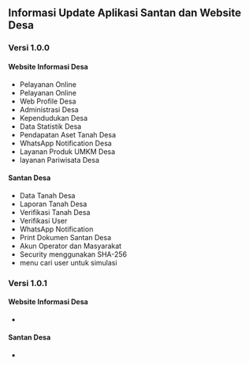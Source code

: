 ## Informasi Update Aplikasi Santan dan Website Desa

### Versi 1.0.0
#### Website Informasi Desa
- Pelayanan Online
- Pelayanan Online
- Web Profile Desa
- Administrasi Desa
- Kependudukan Desa
- Data Statistik Desa
- Pendapatan Aset Tanah Desa
- WhatsApp Notification Desa
- Layanan Produk UMKM Desa
- layanan Pariwisata Desa
#### Santan Desa
- Data Tanah Desa
- Laporan Tanah Desa
- Verifikasi Tanah Desa
- Verifikasi User
- WhatsApp Notification
- Print Dokumen Santan Desa
- Akun Operator dan Masyarakat
- Security menggunakan SHA-256
- menu cari user untuk simulasi

### Versi 1.0.1
#### Website Informasi Desa
- 
#### Santan Desa
- 
